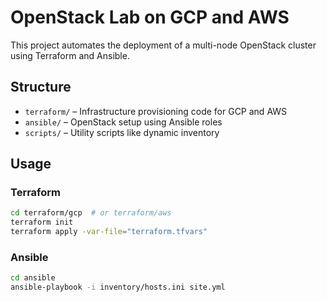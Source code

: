 # OpenStack Lab on GCP and AWS

This project automates the deployment of a multi-node OpenStack cluster using Terraform and Ansible.

## Structure
- `terraform/` – Infrastructure provisioning code for GCP and AWS
- `ansible/` – OpenStack setup using Ansible roles
- `scripts/` – Utility scripts like dynamic inventory

## Usage

### Terraform
```bash
cd terraform/gcp  # or terraform/aws
terraform init
terraform apply -var-file="terraform.tfvars"
```

### Ansible
```bash
cd ansible
ansible-playbook -i inventory/hosts.ini site.yml
```
